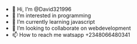 - 👋 Hi, I’m @David321996
- 👀 I’m interested in programming
- 🌱 I’m currently learning javascript
- 💞️ I’m looking to collaborate on webdevelopment
- 📫 How to reach me watsapp
+2348066480341

<!---
David321996/David321996 is a ✨ special ✨ repository because its `README.md` (this file) appears on your GitHub profile.
You can click the Preview link to take a look at your changes.
--->
